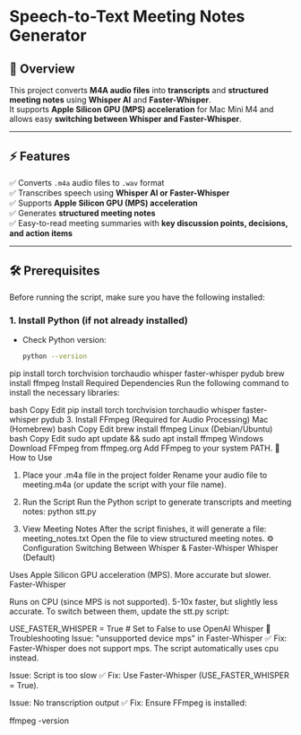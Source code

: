 # Speech-to-Text Meeting Notes Generator

## 📌 Overview
This project converts **M4A audio files** into **transcripts** and **structured meeting notes** using **Whisper AI** and **Faster-Whisper**.  
It supports **Apple Silicon GPU (MPS) acceleration** for Mac Mini M4 and allows easy **switching between Whisper and Faster-Whisper**.

---

## ⚡ Features
✅ Converts `.m4a` audio files to `.wav` format  
✅ Transcribes speech using **Whisper AI or Faster-Whisper**  
✅ Supports **Apple Silicon GPU (MPS) acceleration**  
✅ Generates **structured meeting notes**  
✅ Easy-to-read meeting summaries with **key discussion points, decisions, and action items**  

---

## 🛠️ Prerequisites
Before running the script, make sure you have the following installed:

### **1. Install Python (if not already installed)**
- Check Python version:
  ```bash
  python --version


pip install torch torchvision torchaudio whisper faster-whisper pydub
brew install ffmpeg
Install Required Dependencies
Run the following command to install the necessary libraries:

bash
Copy
Edit
pip install torch torchvision torchaudio whisper faster-whisper pydub
3. Install FFmpeg (Required for Audio Processing)
Mac (Homebrew)
bash
Copy
Edit
brew install ffmpeg
Linux (Debian/Ubuntu)
bash
Copy
Edit
sudo apt update && sudo apt install ffmpeg
Windows
Download FFmpeg from ffmpeg.org
Add FFmpeg to your system PATH.
🚀 How to Use
1. Place your .m4a file in the project folder
Rename your audio file to meeting.m4a (or update the script with your file name).

2. Run the Script
Run the Python script to generate transcripts and meeting notes:
python stt.py
3. View Meeting Notes
After the script finishes, it will generate a file:
meeting_notes.txt
Open the file to view structured meeting notes.
⚙️ Configuration
Switching Between Whisper & Faster-Whisper
Whisper (Default)

Uses Apple Silicon GPU acceleration (MPS).
More accurate but slower.
Faster-Whisper

Runs on CPU (since MPS is not supported).
5-10x faster, but slightly less accurate.
To switch between them, update the stt.py script:


USE_FASTER_WHISPER = True  # Set to False to use OpenAI Whisper
📌 Troubleshooting
Issue: "unsupported device mps" in Faster-Whisper
✅ Fix: Faster-Whisper does not support mps. The script automatically uses cpu instead.

Issue: Script is too slow
✅ Fix: Use Faster-Whisper (USE_FASTER_WHISPER = True).

Issue: No transcription output
✅ Fix: Ensure FFmpeg is installed:


ffmpeg -version
